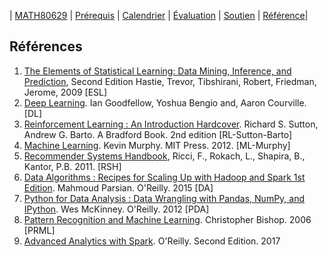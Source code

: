 | [MATH80629](main.md) | [Prérequis](prerequisition.md) | [Calendrier](session.md) | [Évaluation](evaluation.md) |  [Soutien](support.md) | [Référence](refrence.md)|


## Références


1. [The Elements of Statistical Learning: Data Mining, Inference, and Prediction](https://web.stanford.edu/~hastie/Papers/ESLII.pdf), Second Edition Hastie, Trevor, Tibshirani, Robert, Friedman, Jerome, 2009 [ESL]
2. [Deep Learning](http://deeplearningbook.org/). Ian Goodfellow, Yoshua Bengio and, Aaron Courville. [DL]
3. [Reinforcement Learning : An Introduction Hardcover](http://incompleteideas.net/book/the-book-2nd.html). Richard S. Sutton, Andrew G. Barto. A Bradford Book. 2nd edition [RL-Sutton-Barto]
4. [Machine Learning](https://probml.github.io/pml-book/book0.html). Kevin Murphy. MIT Press. 2012. [ML-Murphy]
5. [Recommender Systems Handbook](), Ricci, F., Rokach, L., Shapira, B., Kantor, P.B. 2011. [RSH]
6. [Data Algorithms : Recipes for Scaling Up with Hadoop and Spark 1st Edition](https://www.springer.com/gp/book/9780387858203). Mahmoud Parsian. O'Reilly. 2015 [DA]
7. [Python for Data Analysis : Data Wrangling with Pandas, NumPy, and IPython](https://bedford-computing.co.uk/learning/wp-content/uploads/2015/10/Python-for-Data-Analysis.pdf). Wes McKinney. O'Reilly. 2012 [PDA]
8. [Pattern Recognition and Machine Learning](http://users.isr.ist.utl.pt/~wurmd/Livros/school/Bishop%20-%20Pattern%20Recognition%20And%20Machine%20Learning%20-%20Springer%20%202006.pdf). Christopher Bishop. 2006 [PRML]
9. [Advanced Analytics with Spark](https://www.oreilly.com/library/view/advanced-analytics-with/9781491972946/). O'Reilly. Second Edition. 2017
